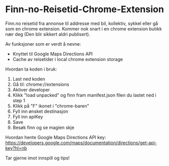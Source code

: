 # Finn-no-Reisetid-Chrome-Extension
Finn.no reisetid fra annonse til addresse med bil, kollektiv, sykkel eller gå som en chrome extension.
Kommer nok snart i en chrome extension butikk nær deg (Den blir sikkert aldri publisert). 

Av funksjoner som er verdt å nevne:
- Knyttet til Google Maps Directions API
- Cache av reisetider i local chrome extension storage

Hvordan ta koden i bruk:
1. Last ned koden
2. Gå til: chrome://extensions
3. Aktiver developer
4. Klikk "load unpacked" og finn fram manifest.json filen du lastet ned i step 1
5. Klikk på "F" ikonet i "chrome-baren"
6. Fyll inn ønsket destinasjon
7. Fyll inn apiKey
8. Save
9. Besøk finn og se magien skje


Hvordan hente Google Maps Directions API key:
https://developers.google.com/maps/documentation/directions/get-api-key?hl=nb


Tar gjerne imot innspill og tips!
